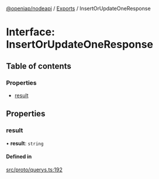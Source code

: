 [@openiap/nodeapi](../README.md) / [Exports](../modules.md) / InsertOrUpdateOneResponse

# Interface: InsertOrUpdateOneResponse

## Table of contents

### Properties

- [result](InsertOrUpdateOneResponse.md#result)

## Properties

### result

• **result**: `string`

#### Defined in

[src/proto/querys.ts:192](https://github.com/openiap/nodeapi/blob/a159861/src/proto/querys.ts#L192)
